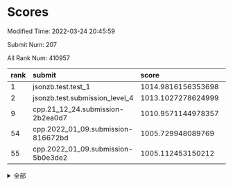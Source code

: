 # Scores

Modified Time: 2022-03-24 20:45:59

Submit Num: 207

All Rank Num: 410957

| rank |               submit               |       score        |       sigma        | pk_num |
| :--- | :--------------------------------- | :----------------- | :----------------- | :----- |
| 1    | jsonzb.test.test_1                 | 1014.9816156353698 | 0.8453571008329855 | 7943   |
| 2    | jsonzb.test.submission_level_4     | 1013.1027278624999 | 0.8107534966425995 | 7943   |
| 9    | cpp.21_12_24.submission-2b2ea0d7   | 1010.9571144978357 | 0.7728742938333311 | 7940   |
| 54   | cpp.2022_01_09.submission-816672bd | 1005.729948089769  | 0.7180624807343415 | 7938   |
| 55   | cpp.2022_01_09.submission-5b0e3de2 | 1005.112453150212  | 0.7233692839801317 | 7944   |


<details>
<summary>全部</summary>

| rank |                 submit                 |       score        |       sigma        | pk_num |
| :--- | :------------------------------------- | :----------------- | :----------------- | :----- |
| 1    | jsonzb.test.test_1                     | 1014.9816156353698 | 0.8453571008329855 | 7943   |
| 2    | jsonzb.test.submission_level_4         | 1013.1027278624999 | 0.8107534966425995 | 7943   |
| 3    | gobigger.level_3.submission_level_3_9  | 1011.5179926414877 | 0.7685369824584094 | 7942   |
| 4    | gobigger.level_3.submission_level_3_30 | 1011.3557812492547 | 0.7791992757305954 | 7940   |
| 5    | gobigger.level_3.submission_level_3_27 | 1011.1850934163265 | 0.7782507522608573 | 7939   |
| 6    | gobigger.level_3.submission_level_3_24 | 1011.1612737932677 | 0.7718478246750937 | 7944   |
| 7    | gobigger.level_3.submission_level_3_34 | 1011.0422178940335 | 0.7658470033803998 | 7944   |
| 8    | gobigger.level_3.submission_level_3_11 | 1010.9611738377298 | 0.7635347257145106 | 7940   |
| 9    | cpp.21_12_24.submission-2b2ea0d7       | 1010.9571144978357 | 0.7728742938333311 | 7940   |
| 10   | gobigger.level_3.submission_level_3_39 | 1010.8642244154531 | 0.7730441802324339 | 7940   |
| 11   | gobigger.level_3.submission_level_3_21 | 1010.6031822424178 | 0.7817780563632968 | 7945   |
| 12   | gobigger.level_3.submission_level_3_25 | 1010.4922386139946 | 0.7703723351404789 | 7947   |
| 13   | gobigger.level_3.submission_level_3_23 | 1010.485173402336  | 0.7607224051495072 | 7944   |
| 14   | gobigger.level_3.submission_level_3_13 | 1010.4670704730119 | 0.7732411161630544 | 7944   |
| 15   | gobigger.level_3.submission_level_3_45 | 1010.3541081569726 | 0.7527371453238039 | 7938   |
| 16   | gobigger.level_3.submission_level_3_20 | 1010.3526672905467 | 0.7563678025553053 | 7936   |
| 17   | gobigger.level_3.submission_level_3_5  | 1010.3497868471496 | 0.7568947215118146 | 7942   |
| 18   | gobigger.level_3.submission_level_3_47 | 1010.3400510700803 | 0.7555375716152757 | 7944   |
| 19   | gobigger.level_3.submission_level_3_19 | 1010.2701730898226 | 0.7759823082747164 | 7942   |
| 20   | gobigger.level_3.submission_level_3_28 | 1010.265432227491  | 0.759774333011461  | 7945   |
| 21   | gobigger.level_3.submission_level_3_48 | 1010.2574535072587 | 0.764936764084373  | 7935   |
| 22   | gobigger.level_3.submission_level_3_36 | 1010.2186146436795 | 0.7714443805428662 | 7941   |
| 23   | gobigger.level_3.submission_level_3_26 | 1010.1951689568416 | 0.7824376520545638 | 7939   |
| 24   | gobigger.level_3.submission_level_3_18 | 1010.1781803692312 | 0.7648122344034488 | 7942   |
| 25   | gobigger.level_3.submission_level_3_49 | 1010.144680103354  | 0.7416852467139377 | 7942   |
| 26   | gobigger.level_3.submission_level_3_22 | 1009.9700250575926 | 0.7563884648323833 | 7942   |
| 27   | gobigger.level_3.submission_level_3_16 | 1009.9003965934594 | 0.7478136774235187 | 7942   |
| 28   | gobigger.level_3.submission_level_3_29 | 1009.8950951029526 | 0.7566880482173568 | 7940   |
| 29   | gobigger.level_3.submission_level_3_42 | 1009.8905592379466 | 0.7447465650534495 | 7943   |
| 30   | gobigger.level_3.submission_level_3_2  | 1009.8691926523873 | 0.7434856373088554 | 7942   |
| 31   | gobigger.level_3.submission_level_3_15 | 1009.8533433576063 | 0.7634623452274271 | 7943   |
| 32   | gobigger.level_3.submission_level_3_32 | 1009.8277079633647 | 0.7638278169566778 | 7945   |
| 33   | gobigger.level_3.submission_level_3_7  | 1009.8173283853915 | 0.7603600464187984 | 7945   |
| 34   | gobigger.level_3.submission_level_3_40 | 1009.7185578531295 | 0.7609246910948629 | 7945   |
| 35   | gobigger.level_3.submission_level_3_33 | 1009.6280128931253 | 0.7643371653500927 | 7942   |
| 36   | gobigger.level_3.submission_level_3_12 | 1009.3862606966692 | 0.7375069777509791 | 7948   |
| 37   | gobigger.level_3.submission_level_3_43 | 1009.3845927654576 | 0.7599673126648879 | 7941   |
| 38   | gobigger.level_3.submission_level_3_1  | 1009.3654216682569 | 0.7716728821521673 | 7937   |
| 39   | gobigger.level_3.submission_level_3_8  | 1009.3350309389634 | 0.7457359881223257 | 7938   |
| 40   | gobigger.level_3.submission_level_3_10 | 1009.2973628112803 | 0.7552769655154957 | 7938   |
| 41   | gobigger.level_3.submission_level_3_0  | 1009.2711736371722 | 0.762058141549548  | 7944   |
| 42   | gobigger.level_3.submission_level_3_35 | 1009.2478437556838 | 0.7478613413657728 | 7941   |
| 43   | gobigger.level_3.submission_level_3_14 | 1009.2433221574533 | 0.7549619100040664 | 7942   |
| 44   | gobigger.level_3.submission_level_3_44 | 1009.1783131642524 | 0.7770115703099696 | 7942   |
| 45   | gobigger.level_3.submission_level_3_41 | 1009.1371658197226 | 0.742012553029431  | 7941   |
| 46   | gobigger.level_3.submission_level_3_46 | 1009.0916124693445 | 0.7632832216192815 | 7945   |
| 47   | gobigger.level_3.submission_level_3_4  | 1009.0170093653194 | 0.74029914391688   | 7936   |
| 48   | gobigger.level_3.submission_level_3_6  | 1008.9371550273938 | 0.7249135633384873 | 7938   |
| 49   | gobigger.level_3.submission_level_3_17 | 1008.8841090110509 | 0.7571376818824173 | 7942   |
| 50   | gobigger.level_3.submission_level_3_3  | 1008.6934757875248 | 0.7499832607625585 | 7942   |
| 51   | gobigger.level_3.submission_level_3_38 | 1008.2090940113789 | 0.752412428314335  | 7939   |
| 52   | gobigger.level_3.submission_level_3_37 | 1007.9595467240661 | 0.737894241661338  | 7941   |
| 53   | gobigger.level_3.submission_level_3_31 | 1007.9091614385102 | 0.7369434500378714 | 7937   |
| 54   | cpp.2022_01_09.submission-816672bd     | 1005.729948089769  | 0.7180624807343415 | 7938   |
| 55   | cpp.2022_01_09.submission-5b0e3de2     | 1005.112453150212  | 0.7233692839801317 | 7944   |
| 56   | gobigger.level_1.submission_level_1_35 | 1004.9933133979939 | 0.7182252623033359 | 7942   |
| 57   | gobigger.level_1.submission_level_1_19 | 1004.6140689646373 | 0.7243493527536526 | 7937   |
| 58   | gobigger.level_1.submission_level_1_13 | 1004.5026598657192 | 0.7088720254752098 | 7940   |
| 59   | gobigger.level_1.submission_level_1_14 | 1004.2400628092311 | 0.7107046307728841 | 7944   |
| 60   | gobigger.level_1.submission_level_1_2  | 1004.212663320423  | 0.7181990679094771 | 7941   |
| 61   | gobigger.level_1.submission_level_1_17 | 1004.0889369223414 | 0.7148275825984445 | 7938   |
| 62   | gobigger.level_1.submission_level_1_8  | 1004.0589451971356 | 0.7128214323746365 | 7942   |
| 63   | gobigger.level_1.submission_level_1_22 | 1004.0345336079465 | 0.7148297880096831 | 7945   |
| 64   | gobigger.level_1.submission_level_1_36 | 1004.0108208578495 | 0.7141631830228842 | 7937   |
| 65   | gobigger.level_1.submission_level_1_34 | 1003.9531901892944 | 0.7187707486178374 | 7946   |
| 66   | gobigger.level_1.submission_level_1_32 | 1003.8804057167283 | 0.7161392401528749 | 7933   |
| 67   | gobigger.level_1.submission_level_1_46 | 1003.6878753632716 | 0.7043134068601176 | 7944   |
| 68   | gobigger.level_1.submission_level_1_45 | 1003.6564462873006 | 0.7128327266794113 | 7943   |
| 69   | gobigger.level_1.submission_level_1_40 | 1003.610858669856  | 0.7109507693757315 | 7941   |
| 70   | gobigger.level_1.submission_level_1_49 | 1003.6089845102546 | 0.707823937658876  | 7943   |
| 71   | gobigger.level_1.submission_level_1_37 | 1003.5979771014614 | 0.7126288402824936 | 7942   |
| 72   | gobigger.level_1.submission_level_1_6  | 1003.5956349461309 | 0.7064700517433361 | 7941   |
| 73   | gobigger.level_1.submission_level_1_23 | 1003.5179434964853 | 0.7264255255233736 | 7945   |
| 74   | gobigger.level_1.submission_level_1_27 | 1003.4800813081108 | 0.7062730835474752 | 7940   |
| 75   | gobigger.level_1.submission_level_1_1  | 1003.4220133155058 | 0.7032974785344862 | 7942   |
| 76   | gobigger.level_1.submission_level_1_12 | 1003.3867343468211 | 0.7169471325592778 | 7942   |
| 77   | gobigger.level_1.submission_level_1_29 | 1003.3422888793514 | 0.7132916069680576 | 7945   |
| 78   | gobigger.level_1.submission_level_1_3  | 1003.3284327093329 | 0.7263953893825944 | 7944   |
| 79   | gobigger.level_1.submission_level_1_25 | 1003.2973491828753 | 0.7008366138655594 | 7942   |
| 80   | gobigger.level_1.submission_level_1_11 | 1003.2799456589279 | 0.709271275603156  | 7937   |
| 81   | gobigger.level_1.submission_level_1_43 | 1003.2780498863679 | 0.7207609132889634 | 7938   |
| 82   | gobigger.level_1.submission_level_1_48 | 1003.277786647807  | 0.707397152193317  | 7942   |
| 83   | gobigger.level_1.submission_level_1_9  | 1003.243950219122  | 0.7089637618847886 | 7940   |
| 84   | gobigger.level_1.submission_level_1_0  | 1003.1749485579859 | 0.7134625949925525 | 7940   |
| 85   | gobigger.level_1.submission_level_1_38 | 1003.1520993256879 | 0.7141436192570837 | 7942   |
| 86   | gobigger.level_1.submission_level_1_41 | 1003.1105565305413 | 0.7029875960111367 | 7941   |
| 87   | gobigger.level_1.submission_level_1_4  | 1002.9876132260064 | 0.7152947020885949 | 7937   |
| 88   | gobigger.level_1.submission_level_1_39 | 1002.9854668299376 | 0.7253711614999876 | 7941   |
| 89   | gobigger.level_1.submission_level_1_33 | 1002.9849733664183 | 0.7137661182739827 | 7940   |
| 90   | gobigger.level_1.submission_level_1_16 | 1002.9756380895618 | 0.7134121826255116 | 7939   |
| 91   | gobigger.level_1.submission_level_1_5  | 1002.9749829036328 | 0.7238693642313169 | 7944   |
| 92   | gobigger.level_1.submission_level_1_26 | 1002.8619166664491 | 0.7203284654445784 | 7943   |
| 93   | gobigger.level_1.submission_level_1_44 | 1002.809372455606  | 0.7222233914923764 | 7944   |
| 94   | gobigger.level_1.submission_level_1_30 | 1002.7330089270082 | 0.7148830478409735 | 7945   |
| 95   | gobigger.level_1.submission_level_1_28 | 1002.6052694138546 | 0.7142261455454365 | 7942   |
| 96   | gobigger.level_1.submission_level_1_21 | 1002.5865736969554 | 0.7039727880281685 | 7945   |
| 97   | gobigger.level_1.submission_level_1_10 | 1002.5817817596428 | 0.7078637271555369 | 7942   |
| 98   | gobigger.level_1.submission_level_1_42 | 1002.5729076358729 | 0.7166574887322082 | 7940   |
| 99   | gobigger.level_1.submission_level_1_15 | 1002.509319512761  | 0.7110380517377304 | 7941   |
| 100  | gobigger.level_1.submission_level_1_47 | 1002.4965462784119 | 0.7129176436169492 | 7941   |
| 101  | gobigger.level_1.submission_level_1_20 | 1002.4943164669684 | 0.7115873993893383 | 7944   |
| 102  | gobigger.level_1.submission_level_1_24 | 1002.3800543953765 | 0.6995877222175081 | 7938   |
| 103  | gobigger.level_1.submission_level_1_18 | 1002.2617597123548 | 0.70859197099019   | 7939   |
| 104  | gobigger.level_1.submission_level_1_7  | 1002.1888440384511 | 0.7068826268215354 | 7942   |
| 105  | gobigger.level_1.submission_level_1_31 | 1002.0252425281635 | 0.7040130471090899 | 7934   |
| 106  | gobigger.random.submission_random_15   | 997.7101367092345  | 0.6986567964315732 | 7942   |
| 107  | gobigger.random.submission_random_12   | 997.5244479673601  | 0.7060852381557103 | 7936   |
| 108  | gobigger.random.submission_random_31   | 997.4074777166651  | 0.7143689191855876 | 7942   |
| 109  | gobigger.random.submission_random_19   | 997.1603830303934  | 0.7117683992474619 | 7941   |
| 110  | gobigger.random.submission_random_8    | 997.0217732621214  | 0.700998402203555  | 7945   |
| 111  | gobigger.random.submission_random_24   | 997.0114715750982  | 0.709134962960894  | 7941   |
| 112  | gobigger.random.submission_random_48   | 996.894255279623   | 0.7003685718661147 | 7940   |
| 113  | gobigger.random.submission_random_43   | 996.8377642744051  | 0.7037656038606313 | 7938   |
| 114  | gobigger.random.submission_random_47   | 996.7068848308766  | 0.7026123016403115 | 7941   |
| 115  | gobigger.random.submission_random_13   | 996.6405915718694  | 0.7249048600212211 | 7941   |
| 116  | gobigger.random.submission_random_4    | 996.5446372868124  | 0.7151664303333634 | 7936   |
| 117  | gobigger.random.submission_random_16   | 996.3679790726306  | 0.7071099998913596 | 7943   |
| 118  | gobigger.random.submission_random_7    | 996.3528676645383  | 0.7113200841303245 | 7946   |
| 119  | gobigger.random.submission_random_49   | 996.345375876499   | 0.701828601891517  | 7938   |
| 120  | gobigger.random.submission_random_41   | 996.2981897372229  | 0.707875587597086  | 7935   |
| 121  | gobigger.random.submission_random_9    | 996.2545653177093  | 0.7091371130356828 | 7937   |
| 122  | gobigger.random.submission_random_37   | 996.1986372312708  | 0.7182773445215438 | 7942   |
| 123  | gobigger.random.submission_random_45   | 996.1742879340862  | 0.694573202542253  | 7940   |
| 124  | gobigger.random.submission_random_2    | 996.1463982480004  | 0.7027236904070959 | 7940   |
| 125  | gobigger.random.submission_random_29   | 996.1416836224265  | 0.7225092939034112 | 7944   |
| 126  | gobigger.random.submission_random_23   | 996.1062022407656  | 0.7016207439568343 | 7944   |
| 127  | gobigger.random.submission_random_34   | 996.1013182634073  | 0.7062207854792159 | 7938   |
| 128  | gobigger.random.submission_random_17   | 996.0967806355937  | 0.7091707908159253 | 7942   |
| 129  | gobigger.random.submission_random_5    | 996.0274944970927  | 0.7182438019007766 | 7944   |
| 130  | gobigger.random.submission_random_6    | 995.990313981538   | 0.7150272485078145 | 7937   |
| 131  | gobigger.random.submission_random_27   | 995.9723586707784  | 0.7097445942419194 | 7940   |
| 132  | gobigger.random.submission_random_39   | 995.9609561809036  | 0.706211714742081  | 7940   |
| 133  | gobigger.random.submission_random_10   | 995.8999651426442  | 0.7163641935111936 | 7942   |
| 134  | gobigger.random.submission_random_11   | 995.8966840158757  | 0.7117074607165323 | 7945   |
| 135  | gobigger.random.submission_random_18   | 995.8719680930251  | 0.723448493803401  | 7941   |
| 136  | gobigger.random.submission_random_40   | 995.8469254617448  | 0.713139891699643  | 7941   |
| 137  | gobigger.random.submission_random_28   | 995.8048814840707  | 0.7181641734523647 | 7946   |
| 138  | gobigger.random.submission_random_35   | 995.7897782591648  | 0.7233575047853552 | 7944   |
| 139  | gobigger.random.submission_random_33   | 995.7454751644171  | 0.7124263577784739 | 7941   |
| 140  | gobigger.random.submission_random_36   | 995.7255943672234  | 0.7051649347094325 | 7940   |
| 141  | gobigger.random.submission_random_20   | 995.7235337987624  | 0.7157887723340531 | 7941   |
| 142  | gobigger.random.submission_random_30   | 995.7216185129996  | 0.7179038281840373 | 7939   |
| 143  | gobigger.random.submission_random_46   | 995.6849690348755  | 0.7072306955310366 | 7942   |
| 144  | gobigger.random.submission_random_44   | 995.6839282446387  | 0.7095003650159277 | 7946   |
| 145  | gobigger.random.submission_random_14   | 995.6185690889088  | 0.7209286533102572 | 7939   |
| 146  | gobigger.random.submission_random_26   | 995.3317666220601  | 0.7115569919310993 | 7938   |
| 147  | gobigger.random.submission_random_32   | 995.3081423934223  | 0.7120949192934928 | 7941   |
| 148  | gobigger.random.submission_random_42   | 995.1724574640832  | 0.7183758964448375 | 7941   |
| 149  | gobigger.random.submission_random_1    | 995.1353060817909  | 0.7189145370419449 | 7940   |
| 150  | gobigger.random.submission_random_21   | 995.0863499891376  | 0.7079145073394948 | 7945   |
| 151  | gobigger.random.submission_random_0    | 995.067122766498   | 0.7140836465410872 | 7940   |
| 152  | gobigger.random.submission_random_22   | 994.8494820877827  | 0.7163741015070405 | 7940   |
| 153  | gobigger.random.submission_random_38   | 994.7995243096437  | 0.7142568513740966 | 7942   |
| 154  | gobigger.random.submission_random_25   | 994.6416068324679  | 0.7112642217701013 | 7945   |
| 155  | gobigger.random.submission_random_3    | 994.6165276481289  | 0.7171818826243803 | 7943   |
| 156  | gobigger.level_2.submission_level_2_21 | 994.2326477118922  | 0.7331973990133677 | 7942   |
| 157  | gobigger.level_2.submission_level_2_44 | 994.1588436019407  | 0.731287879432574  | 7941   |
| 158  | gobigger.level_2.submission_level_2_30 | 994.1481757967352  | 0.7327817922836228 | 7939   |
| 159  | gobigger.level_2.submission_level_2_35 | 994.1360087720902  | 0.7385474967323274 | 7940   |
| 160  | gobigger.level_2.submission_level_2_9  | 993.8042330891402  | 0.7395624894644897 | 7945   |
| 161  | gobigger.level_2.submission_level_2_6  | 993.6389077526179  | 0.729377525574061  | 7939   |
| 162  | gobigger.level_2.submission_level_2_19 | 993.619129293336   | 0.745039620408765  | 7942   |
| 163  | gobigger.level_2.submission_level_2_43 | 993.5596773678916  | 0.7362180907552952 | 7939   |
| 164  | gobigger.level_2.submission_level_2_23 | 993.2450975809744  | 0.7367099436110826 | 7938   |
| 165  | gobigger.level_2.submission_level_2_34 | 993.1368164135953  | 0.7334108873649701 | 7939   |
| 166  | gobigger.level_2.submission_level_2_2  | 993.0749286891681  | 0.7413265460921831 | 7937   |
| 167  | gobigger.level_2.submission_level_2_29 | 993.046922027156   | 0.7477733185731616 | 7943   |
| 168  | gobigger.level_2.submission_level_2_20 | 992.8265087280731  | 0.7414229063863335 | 7934   |
| 169  | gobigger.level_2.submission_level_2_10 | 992.7166221253808  | 0.7372918088047781 | 7943   |
| 170  | gobigger.level_2.submission_level_2_28 | 992.7066993249784  | 0.7435442981514372 | 7943   |
| 171  | gobigger.level_2.submission_level_2_24 | 992.675587237001   | 0.7444657693142369 | 7943   |
| 172  | gobigger.level_2.submission_level_2_1  | 992.6608870171248  | 0.7379807822561216 | 7944   |
| 173  | gobigger.level_2.submission_level_2_15 | 992.5500174161897  | 0.7232466630511836 | 7938   |
| 174  | gobigger.level_2.submission_level_2_16 | 992.5441736442281  | 0.7582543059854567 | 7941   |
| 175  | gobigger.level_2.submission_level_2_22 | 992.5395785458774  | 0.7652561101230085 | 7942   |
| 176  | gobigger.level_2.submission_level_2_8  | 992.5001533148655  | 0.7488976528624778 | 7943   |
| 177  | gobigger.level_2.submission_level_2_5  | 992.4743413679919  | 0.748892059052391  | 7939   |
| 178  | gobigger.level_2.submission_level_2_49 | 992.4130935476727  | 0.7532842897864961 | 7940   |
| 179  | gobigger.level_2.submission_level_2_18 | 992.2029364326157  | 0.7413501987813143 | 7944   |
| 180  | gobigger.level_2.submission_level_2_39 | 992.1884521476684  | 0.7686313670693014 | 7940   |
| 181  | gobigger.level_2.submission_level_2_32 | 992.1659708564712  | 0.730350315531245  | 7941   |
| 182  | gobigger.level_2.submission_level_2_38 | 992.1653113727834  | 0.7509691033956486 | 7938   |
| 183  | gobigger.level_2.submission_level_2_33 | 992.1641393246338  | 0.7459368545305712 | 7942   |
| 184  | gobigger.level_2.submission_level_2_48 | 992.1259165708301  | 0.7282821230199661 | 7940   |
| 185  | gobigger.level_2.submission_level_2_14 | 992.0634806923127  | 0.7503013754400252 | 7941   |
| 186  | gobigger.level_2.submission_level_2_40 | 992.0320147257518  | 0.746857019111317  | 7946   |
| 187  | gobigger.level_2.submission_level_2_13 | 991.9699333026759  | 0.7328795652676361 | 7939   |
| 188  | gobigger.level_2.submission_level_2_45 | 991.9695871684531  | 0.754744898961993  | 7944   |
| 189  | gobigger.level_2.submission_level_2_27 | 991.9064325313343  | 0.7348366010795222 | 7940   |
| 190  | gobigger.level_2.submission_level_2_42 | 991.8304840045942  | 0.7508202227712689 | 7946   |
| 191  | gobigger.level_2.submission_level_2_47 | 991.7924185666577  | 0.7328064126440885 | 7942   |
| 192  | gobigger.level_2.submission_level_2_4  | 991.765711943576   | 0.7357925207261623 | 7938   |
| 193  | gobigger.level_2.submission_level_2_0  | 991.6605443065969  | 0.7600956385189569 | 7942   |
| 194  | gobigger.level_2.submission_level_2_31 | 991.2779775981876  | 0.753559172056922  | 7940   |
| 195  | gobigger.level_2.submission_level_2_46 | 991.0921933873017  | 0.7582469852377485 | 7943   |
| 196  | gobigger.level_2.submission_level_2_37 | 991.0921212094817  | 0.7623035874644861 | 7943   |
| 197  | gobigger.level_2.submission_level_2_25 | 991.0101286534978  | 0.7563392069984444 | 7940   |
| 198  | gobigger.level_2.submission_level_2_3  | 990.9696621182075  | 0.7427634650022457 | 7942   |
| 199  | gobigger.level_2.submission_level_2_11 | 990.870678738545   | 0.7592417857514604 | 7936   |
| 200  | gobigger.level_2.submission_level_2_7  | 990.8669020705312  | 0.7744542797846076 | 7942   |
| 201  | gobigger.level_2.submission_level_2_26 | 990.7664219302877  | 0.7447440108753225 | 7941   |
| 202  | gobigger.level_2.submission_level_2_41 | 989.987045879848   | 0.7707078450398918 | 7938   |
| 203  | gobigger.level_2.submission_level_2_17 | 989.9652506746404  | 0.7700403784943216 | 7946   |
| 204  | gobigger.level_2.submission_level_2_12 | 989.3602329553574  | 0.7821293085189007 | 7944   |
| 205  | gobigger.level_2.submission_level_2_36 | 989.0294706096355  | 0.7628863125657066 | 7938   |
| 206  | gobigger.none.submission_none_0        | 978.6726423622079  | 1.2979280533730404 | 7945   |
| 207  | gobigger.none.submission_none_1        | 976.2642456133613  | 1.4504044819554642 | 7937   |

</details>